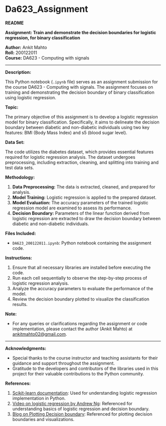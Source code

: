 # Da623_Assignment
**README**

**Assignment: Train and demonstrate the decision boundaries for logistic regression, for binary classification**

**Author:** Ankit Mahto  
**Roll:** 200122011  
**Course:** DA623 - Computing with signals  

---

**Description:**

This Python notebook (`.ipynb` file) serves as an assignment submission for the course DA623 - Computing with signals. The assignment focuses on training and demonstrating the decision boundary of binary classification using logistic regression.

**Topic:**

The primary objective of this assignment is to develop a logistic regression model for binary classification. Specifically, it aims to delineate the decision boundary between diabetic and non-diabetic individuals using two key features: BMI (Body Mass Index) and s5 (blood sugar level).

**Data Set:**

The code utilizes the diabetes dataset, which provides essential features required for logistic regression analysis. The dataset undergoes preprocessing, including extraction, cleaning, and splitting into training and test data sets.

**Methodology:**

1. **Data Preprocessing:** The data is extracted, cleaned, and prepared for analysis.
2. **Model Training:** Logistic regression is applied to the prepared dataset.
3. **Model Evaluation:** The accuracy parameters of the trained logistic regression model are examined to assess its performance.
4. **Decision Boundary:** Parameters of the linear function derived from logistic regression are extracted to draw the decision boundary between diabetic and non-diabetic individuals.

**Files Included:**

- `DA623_200122011.ipynb`: Python notebook containing the assignment code.

**Instructions:**

1. Ensure that all necessary libraries are installed before executing the code.
2. Run each cell sequentially to observe the step-by-step process of logistic regression analysis.
3. Analyze the accuracy parameters to evaluate the performance of the model.
4. Review the decision boundary plotted to visualize the classification results.

**Note:**

- For any queries or clarifications regarding the assignment or code implementation, please contact the author (Ankit Mahto) at [ankitmahto02@gmail.com](mailto:ankitmahto02@gmail.com).

--- 

**Acknowledgments:**

- Special thanks to the course instructor and teaching assistants for their guidance and support throughout the assignment.
- Gratitude to the developers and contributors of the libraries used in this project for their valuable contributions to the Python community.
  
**References:**

1. [Scikit-learn documentation](https://scikit-learn.org/stable/documentation.html): Used for understanding logistic regression implementation in Python.
2. [Video on logistic regression by Andrew Ng](https://www.youtube.com/watch?v=het9HFqo1TQ&list=PLoROMvodv4rMiGQp3WXShtMGgzqpfVfbU): Referenced for understanding basics of logistic regression and decision boundary.
3. [Blog on Plotting Decision boundary]([https://matplotlib.org/contents.html](https://scipython.com/blog/plotting-the-decision-boundary-of-a-logistic-regression-model/)): Referenced for plotting decision boundaries and visualizations.
